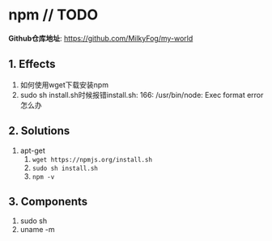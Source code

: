 # npm // TODO

**Github仓库地址**: <https://github.com/MilkyFog/my-world>

## 1. **Effects**

1. 如何使用wget下载安装npm
2. sudo sh install.sh时候报错install.sh: 166: /usr/bin/node: Exec format error怎么办

## 2. **Solutions**

1. apt-get
   1. `wget https://npmjs.org/install.sh`
   2. `sudo sh install.sh`
   3. `npm -v`

## 3. **Components**

1. sudo sh
2. uname -m
